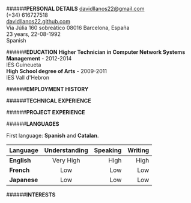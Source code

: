######**PERSONAL DETAILS**
<i class="fa fa-envelope-o fa-lg"></i> davidllanos22@gmail.com  
<i class="fa fa-phone fa-lg"></i> (+34) 616727518  
<i class="fa fa-laptop fa-lg"></i> [davidllanos22.github.com](davidllanos22.github.com)  
<i class="fa fa-home fa-lg"></i> Via Júlia 160 sobreático 08016 Barcelona, España  
<i class="fa fa-calendar fa-lg"></i> 23 years, 22-08-1992  
<i class="fa fa-globe fa-lg"></i> Spanish  

######**EDUCATION**
**Higher Technician in Computer Network Systems Management** - 2012-2014  
IES Guineueta  
**High School degree of Arts** - 2009-2011  
IES Vall d'Hebron  

######**EMPLOYMENT HISTORY**

######**TECHNICAL EXPERIENCE**

######**PROJECT EXPERIENCE**

######**LANGUAGES**

First language: **Spanish** and **Catalan**.

| Language     | Understanding | Speaking  | Writing |
| -------------|:-------------:| ---------:|--------:|
| **English**  | Very High     |   High    |  High   |
| **French**   | Low           |    Low    |   Low   |
| **Japanese** | Low           |    Low    |   Low   |

######**INTERESTS**


